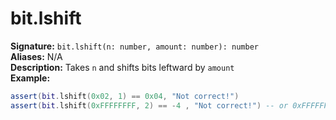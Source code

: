 # bit.lshift
**Signature:** `bit.lshift(n: number, amount: number): number` <br>
**Aliases:** N/A <br>
**Description:** Takes `n` and shifts bits leftward by `amount` <br>
**Example:**
```lua
assert(bit.lshift(0x02, 1) == 0x04, "Not correct!")
assert(bit.lshift(0xFFFFFFFF, 2) == -4 , "Not correct!") -- or 0xFFFFFFFC
```